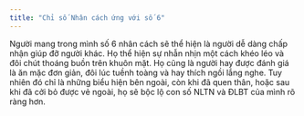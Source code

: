 ```yaml
---
title: "Chỉ số Nhân cách ứng với số 6"
---
```

Người mang trong mình số 6 nhân cách sẽ thể hiện là người dễ dàng chấp nhận giúp đỡ người khác. Họ thể hiện sự nhẫn nhịn một cách khéo léo và đôi chút thoáng buồn trên khuôn mặt. Họ cũng là người hay được đánh giá là ăn mặc đơn giản, đôi lúc tuềnh toàng và hay thích ngồi lắng nghe. Tuy nhiên đó chỉ là những biểu hiện bên ngoài, còn khi đã quen thân, hoặc sau khi đã cởi bỏ được vẻ ngoài, họ sẽ bộc lộ con số NLTN và ĐLBT của mình rõ ràng hơn.